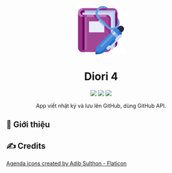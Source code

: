<p align="center">
	<img src="./src/assets/images/book.png" height="128">
</p>

<h1 align="center">
	Diori 4
</h1>

<p align="center">
	<img src="https://img.shields.io/badge/made_with-React-0284c7">
	<img src="https://img.shields.io/badge/made_in-Vietnam-e11d48">
	<img src="https://img.shields.io/github/package-json/v/tientq64/diori4?color=16a34a">
</p>

<p align="center">
	App viết nhật ký và lưu lên GitHub, dùng GitHub API.
</p>

## 📰 Giới thiệu

## ✍️ Credits

<a href="https://www.flaticon.com/free-icons/agenda" title="agenda icons">Agenda icons created by Adib Sulthon - Flaticon</a>
